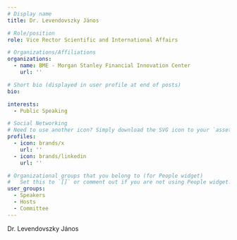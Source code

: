 ```yaml
---
# Display name
title: Dr. Levendovszky János

# Role/position
role: Vice Rector Scientific and International Affairs

# Organizations/Affiliations
organizations:
  - name: BME - Morgan Stanley Financial Innovation Center
    url: ''

# Short bio (displayed in user profile at end of posts)
bio: 

interests:
  - Public Speaking

# Social Networking
# Need to use another icon? Simply download the SVG icon to your `assets/media/icons/` folder.
profiles:
  - icon: brands/x
    url: ''
  - icon: brands/linkedin
    url: ''

# Organizational groups that you belong to (for People widget)
#   Set this to `[]` or comment out if you are not using People widget.
user_groups:
  - Speakers
  - Hosts
  - Committee
---
```


Dr. Levendovszky János